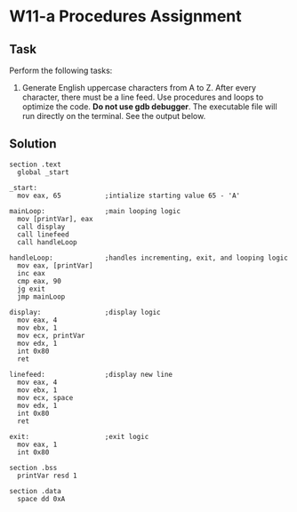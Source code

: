 # W11-a Procedures Assignment

## Task
Perform the following tasks:
1. Generate English uppercase characters from A to Z. After every character, there must be a line feed. Use procedures and loops to optimize the code. **Do not use gdb debugger**. The executable file will run directly on the terminal. See the output below.

## Solution
```assembly
section .text
  global _start

_start:
  mov eax, 65           ;intialize starting value 65 - 'A'

mainLoop:               ;main looping logic
  mov [printVar], eax
  call display
  call linefeed
  call handleLoop

handleLoop:             ;handles incrementing, exit, and looping logic
  mov eax, [printVar]
  inc eax
  cmp eax, 90
  jg exit
  jmp mainLoop

display:                ;display logic
  mov eax, 4
  mov ebx, 1
  mov ecx, printVar
  mov edx, 1
  int 0x80
  ret

linefeed:               ;display new line
  mov eax, 4
  mov ebx, 1
  mov ecx, space
  mov edx, 1
  int 0x80
  ret

exit:                   ;exit logic
  mov eax, 1
  int 0x80

section .bss
  printVar resd 1

section .data
  space dd 0xA
```
